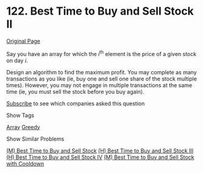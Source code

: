 # 122. Best Time to Buy and Sell Stock II

[Original Page](https://leetcode.com/problems/best-time-to-buy-and-sell-stock-ii/)

Say you have an array for which the _i_<sup>th</sup> element is the price of a given stock on day _i_.

Design an algorithm to find the maximum profit. You may complete as many transactions as you like (ie, buy one and sell one share of the stock multiple times). However, you may not engage in multiple transactions at the same time (ie, you must sell the stock before you buy again).

<div>

[Subscribe](/subscribe/) to see which companies asked this question

</div>

<div>

<div id="tags" class="btn btn-xs btn-warning">Show Tags</div>

<span class="hidebutton">[Array](/tag/array/) [Greedy](/tag/greedy/)</span></div>

<div>

<div id="similar" class="btn btn-xs btn-warning">Show Similar Problems</div>

<span class="hidebutton">[(M) Best Time to Buy and Sell Stock](/problems/best-time-to-buy-and-sell-stock/) [(H) Best Time to Buy and Sell Stock III](/problems/best-time-to-buy-and-sell-stock-iii/) [(H) Best Time to Buy and Sell Stock IV](/problems/best-time-to-buy-and-sell-stock-iv/) [(M) Best Time to Buy and Sell Stock with Cooldown](/problems/best-time-to-buy-and-sell-stock-with-cooldown/)</span></div>